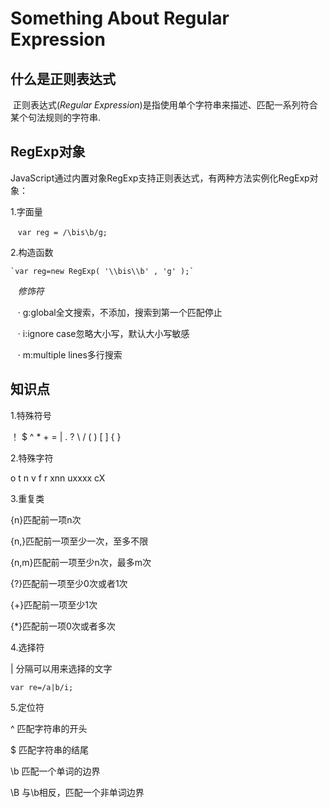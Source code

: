 # Something About Regular Expression
## 什么是正则表达式
  正则表达式(*Regular Expression*)是指使用单个字符串来描述、匹配一系列符合某个句法规则的字符串.
## RegExp对象
  JavaScript通过内置对象RegExp支持正则表达式，有两种方法实例化RegExp对象：
  
  1.字面量
  
    `var reg = /\bis\b/g;`
    
  2.构造函数

    `var reg=new RegExp( '\\bis\\b' , 'g' );`
    
    *修饰符*
    
    · g:global全文搜索，不添加，搜索到第一个匹配停止
    
    · i:ignore case忽略大小写，默认大小写敏感
    
    · m:multiple lines多行搜索
    

## 知识点
 1.特殊符号
 
 ！ $ ^ * + = | . ? \ / ( ) [ ] { }
 
 2.特殊字符
 
 o t n v f r xnn uxxxx cX

 3.重复类
 
 {n}匹配前一项n次
 
 {n,}匹配前一项至少一次，至多不限
 
 {n,m}匹配前一项至少n次，最多m次
 
 {?}匹配前一项至少0次或者1次
 
 {+}匹配前一项至少1次
 
 {*}匹配前一项0次或者多次
 
 4.选择符
 
 | 分隔可以用来选择的文字
 
 `var re=/a|b/i;`
 
 5.定位符
 
 ^ 匹配字符串的开头
 
 $ 匹配字符串的结尾
 
 \b 匹配一个单词的边界
 
 \B 与\b相反，匹配一个非单词边界
 
